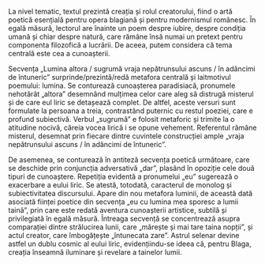 La nivel tematic, textul prezintă creația și rolul creatorului, fiind o artă poetică esențială pentru opera blagiană și pentru modernismul românesc. În egală măsură, lectorul are înainte un poem despre iubire, despre condiția umană și chiar despre natură, care rămâne însă numai un pretext pentru componenta filozofică a lucrării. De aceea, putem considera că tema centrală este cea a cunoașterii.

Secvența „Lumina altora / sugrumă vraja nepătrunsului ascuns / în adâncimi de întuneric” surprinde/prezintă/redă metafora centrală și laitmotivul poemului: lumina. Se conturează cunoașterea paradisiacă, pronumele nehotărât „altora” desemnând mulțimea celor care aleg să distrugă misterul și de care eul liric se detașează complet. De altfel, aceste versuri sunt formulate la persoana a treia, contrastând puternic cu restul poeziei, care e profund subiectivă. Verbul „sugrumă” e folosit metaforic și trimite la o atitudine nocivă, căreia vocea lirică i se opune vehement. Referentul rămâne misterul, desemnat prin fiecare dintre cuvintele construcției ample „vraja nepătrunsului ascuns / în adâncimi de întuneric”.

De asemenea, se conturează în antiteză secvența poetică următoare, care se deschide prin conjuncția adversativă „dar”, plasând în opoziție cele două tipuri de cunoaștere. Repetiția evidentă a pronumelui „eu” sugerează o exacerbare a eului liric. Se atestă, totodată, caracterul de monolog și subiectivitatea discursului. Apare din nou metafora luminii, de această dată asociată ființei poetice din secvența „eu cu lumina mea sporesc a lumii taină”, prin care este redată aventura cunoașterii artistice, subtilă și privilegiată în egală măsură. Întreaga secvență se concentrează asupra comparației dintre strălucirea lunii, care „mărește și mai tare taina nopții”, și actul creator, care îmbogățește „întunecata zare”. Astrul selenar devine astfel un dublu cosmic al eului liric, evidențiindu-se ideea că, pentru Blaga, creația înseamnă iluminare și revelare a tainelor lumii.
